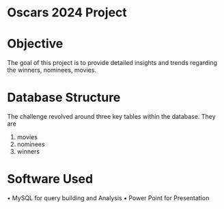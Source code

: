 # Oscars 2024 Project
# Objective
 The goal of this project is to provide detailed insights and trends regarding the winners, nominees, movies.
# Database Structure
The challenge revolved around three key tables within the database. They are
1. movies
2. nominees
3. winners
# Software Used
• MySQL for query building and Analysis
• Power Point for Presentation
